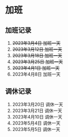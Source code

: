 # 加班

## 加班记录

1. ~~2023年3月4日 加班一天~~
2. ~~2023年3月12日 加班一天~~
3. ~~2023年3月18日 加班一天~~
4. ~~2023年3月25日 加班一天~~
5. ~~2023年4月1日 加班一天~~
6. 2023年4月8日 加班一天

## 调休记录

1. 2023年3月20日 调休一天
2. 2023年3月21日 调休一天
3. 2023年4月10日 调休一天
4. 2023年5月4日 调休一天
5. 2023年5月5日 调休一天
